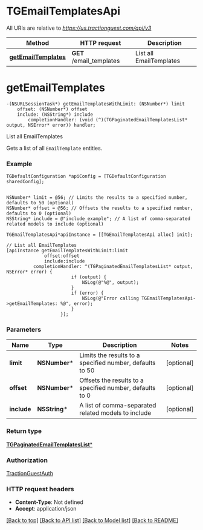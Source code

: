 # TGEmailTemplatesApi

All URIs are relative to *https://us.tractionguest.com/api/v3*

Method | HTTP request | Description
------------- | ------------- | -------------
[**getEmailTemplates**](TGEmailTemplatesApi.md#getemailtemplates) | **GET** /email_templates | List all EmailTemplates


# **getEmailTemplates**
```objc
-(NSURLSessionTask*) getEmailTemplatesWithLimit: (NSNumber*) limit
    offset: (NSNumber*) offset
    include: (NSString*) include
        completionHandler: (void (^)(TGPaginatedEmailTemplatesList* output, NSError* error)) handler;
```

List all EmailTemplates

Gets a list of all `EmailTemplate` entities.

### Example 
```objc
TGDefaultConfiguration *apiConfig = [TGDefaultConfiguration sharedConfig];


NSNumber* limit = @56; // Limits the results to a specified number, defaults to 50 (optional)
NSNumber* offset = @56; // Offsets the results to a specified number, defaults to 0 (optional)
NSString* include = @"include_example"; // A list of comma-separated related models to include (optional)

TGEmailTemplatesApi*apiInstance = [[TGEmailTemplatesApi alloc] init];

// List all EmailTemplates
[apiInstance getEmailTemplatesWithLimit:limit
              offset:offset
              include:include
          completionHandler: ^(TGPaginatedEmailTemplatesList* output, NSError* error) {
                        if (output) {
                            NSLog(@"%@", output);
                        }
                        if (error) {
                            NSLog(@"Error calling TGEmailTemplatesApi->getEmailTemplates: %@", error);
                        }
                    }];
```

### Parameters

Name | Type | Description  | Notes
------------- | ------------- | ------------- | -------------
 **limit** | **NSNumber***| Limits the results to a specified number, defaults to 50 | [optional] 
 **offset** | **NSNumber***| Offsets the results to a specified number, defaults to 0 | [optional] 
 **include** | **NSString***| A list of comma-separated related models to include | [optional] 

### Return type

[**TGPaginatedEmailTemplatesList***](TGPaginatedEmailTemplatesList.md)

### Authorization

[TractionGuestAuth](../README.md#TractionGuestAuth)

### HTTP request headers

 - **Content-Type**: Not defined
 - **Accept**: application/json

[[Back to top]](#) [[Back to API list]](../README.md#documentation-for-api-endpoints) [[Back to Model list]](../README.md#documentation-for-models) [[Back to README]](../README.md)

